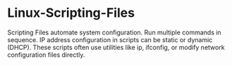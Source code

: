 # Linux-Scripting-Files
Scripting Files automate system configuration. Run multiple commands in sequence. IP address configuration in scripts can be static or dynamic (DHCP). These scripts often use utilities like ip, ifconfig, or modify network configuration files directly.
